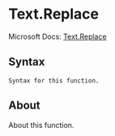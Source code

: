 ---
---

# Text.Replace

Microsoft Docs: [Text.Replace](https://docs.microsoft.com/en-us/powerquery-m/text-replace)

## Syntax

```
Syntax for this function.
```

## About

About this function.

